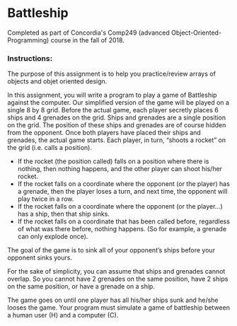 # Battleship
Completed as part of Concordia's Comp249 (advanced Object-Oriented-Programming) course in the fall of 2018.

### Instructions: 

The purpose of this assignment is to help you practice/review arrays of objects and objet oriented design.

In this assignment, you will write a program to play a game of Battleship against the computer. Our simplified version of the game will be played on a single 8 by 8 grid. Before the actual game, each player secretly places 6 ships and 4 grenades on the grid. Ships and grenades are a single position on the grid. The position of these ships and grenades are of course hidden from the opponent. Once both players have placed their ships and grenades, the actual game starts. Each player, in turn, “shoots a rocket” on the grid (i.e. calls a position).
- If the rocket (the position called) falls on a position where there is nothing, then nothing happens, and the other player can shoot his/her rocket.
- If the rocket falls on a coordinate where the opponent (or the player) has a grenade, then the player loses a turn, and next time, the opponent will play twice in a row.
- If the rocket falls on a coordinate where the opponent (or the player...) has a ship, then that ship sinks.
- If the rocket falls on a coordinate that has been called before, regardless of what was there before, nothing
happens. (So for example, a grenade can only explode once).

The goal of the game is to sink all of your opponent’s ships before your opponent sinks yours.

For the sake of simplicity, you can assume that ships and grenades cannot overlap. So you cannot have 2 grenades on the same position, have 2 ships on the same position, or have a grenade on a ship.

The game goes on until one player has all his/her ships sunk and he/she looses the game.
Your program must simulate a game of battleship between a human user (H) and a computer (C). 


